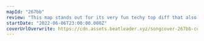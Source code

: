 ```yaml
---
mapId: "267bb"
review: "This map stands out for its very fun techy top diff that also gets you moving, fitting lower diffs and nice chroma lights!"
startDate: "2022-06-06T23:00:00.000Z"
coverUrlOverwrite: https://cdn.assets.beatleader.xyz/songcover-267bb-cover.jpg
---
```

